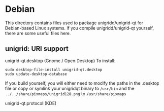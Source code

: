 
Debian
====================
This directory contains files used to package unigridd/unigrid-qt
for Debian-based Linux systems. If you compile unigridd/unigrid-qt yourself, there are some useful files here.

## unigrid: URI support ##


unigrid-qt.desktop  (Gnome / Open Desktop)
To install:

	sudo desktop-file-install unigrid-qt.desktop
	sudo update-desktop-database

If you build yourself, you will either need to modify the paths in
the .desktop file or copy or symlink your unigridqt binary to `/usr/bin`
and the `../../share/pixmaps/unigrid128.png` to `/usr/share/pixmaps`

unigrid-qt.protocol (KDE)

